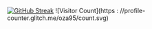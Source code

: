<a href="https://git.io/streak-stats"><img src="https://streak-stats.demolab.com?user=oza95&theme=dracula" alt="GitHub Streak" /></a>
![Visitor Count](https : //profile-counter.glitch.me/oza95/count.svg)
